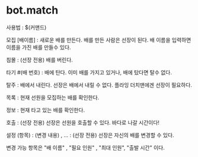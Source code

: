 # bot.match
사용법 : $(커맨드)

모집 [배이름] : 새로운 배를 만든다. 배를 만든 사람은 선장이 된다. 배 이름을 입력하면 이름을 가진 배를 만들수 있다.

침몰 : (선장 전용) 배를 버린다.

타기 #(배 번호) : 배에 탄다. 이미 배를 가지고 있거나, 배에 탔다면 탈수 없다.

탈주 : 배에서 내린다. 선장은 배에서 내릴 수 없다. 플라잉 더치맨에겐 선장이 필요하다.

목록 : 현재 선원을 모집하는 배를 확인한다.

정보 : 현재 타고 있는 배를 확인한다.

호출 : (선장 전용) 선장은 선원을 호출할 수 있다. 바다로 나갈 시간이다!

설정 (항목) : (변경 내용) , ... : (선장 전용) 선장은 자신의 배를 변경할 수 있다.

변경 가능 항목은 "배 이름" , "필요 인원" , "최대 인원", "출발 시간" 이다. 
